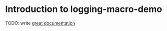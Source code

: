 # Introduction to logging-macro-demo

TODO: write [great documentation](http://jacobian.org/writing/what-to-write/)
